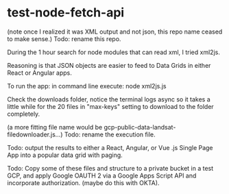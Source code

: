 # test-node-fetch-api
(note once I realized it was XML output and not json, this repo name ceased to make sense.)
Todo: rename this repo. 

During the 1 hour search for node modules that can read xml, I tried xml2js. 

Reasoning is that JSON objects are easier to feed to Data Grids in either React or Angular apps. 

To run the app:
in command line execute: node xml2js.js

Check the downloads folder, notice the terminal logs async so it takes a little while for the 20 files in "max-keys" setting to download to the folder completely. 

(a more fitting file name would be gcp-public-data-landsat-filedownloader.js...)
Todo: rename the execution file. 

Todo: output the results to either a React, Angular, or Vue .js Single Page App into a popular data grid with paging. 

Todo: Copy some of these files and structure to a private bucket in a test GCP, and apply Google OAUTH 2 via a Google Apps Script API and incorporate authorization.  (maybe do this with OKTA). 